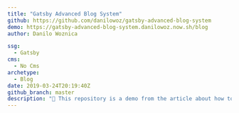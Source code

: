 ```yaml
---
title: "Gatsby Advanced Blog System"
github: https://github.com/danilowoz/gatsby-advanced-blog-system
demo: https://gatsby-advanced-blog-system.danilowoz.now.sh/blog
author: Danilo Woznica

ssg:
  - Gatsby
cms:
  - No Cms
archetype:
  - Blog
date: 2019-03-24T20:19:40Z
github_branch: master
description: "📰 This repository is a demo from the article about how to build our own blog using Gatsby."
---
```

